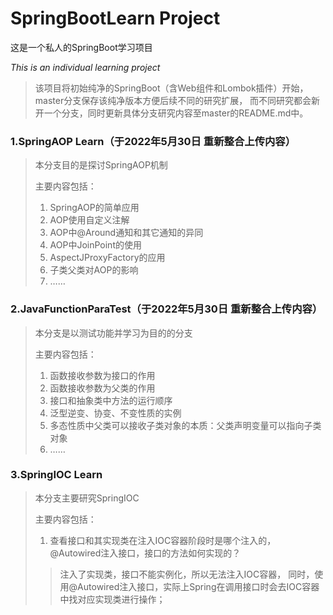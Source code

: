 # SpringBootLearn Project
这是一个私人的SpringBoot学习项目

*This is an individual learning project*

> 该项目将初始纯净的SpringBoot（含Web组件和Lombok插件）开始，
master分支保存该纯净版本方便后续不同的研究扩展，
而不同研究都会新开一个分支，同时更新具体分支研究内容至master的README.md中。

### 1.SpringAOP Learn（于2022年5月30日 重新整合上传内容）
> 本分支目的是探讨SpringAOP机制
> 
> 主要内容包括：
> 1. SpringAOP的简单应用
> 2. AOP使用自定义注解
> 3. AOP中@Around通知和其它通知的异同
> 4. AOP中JoinPoint的使用
> 5. AspectJProxyFactory的应用
> 6. 子类父类对AOP的影响
> 7. ……

### 2.JavaFunctionParaTest（于2022年5月30日 重新整合上传内容）
> 本分支是以测试功能并学习为目的的分支
> 
> 主要内容包括：
> 1. 函数接收参数为接口的作用
> 2. 函数接收参数为父类的作用
> 3. 接口和抽象类中方法的运行顺序
> 4. 泛型逆变、协变、不变性质的实例
> 5. 多态性质中父类可以接收子类对象的本质：父类声明变量可以指向子类对象
> 6. ……

### 3.SpringIOC Learn
> 本分支主要研究SpringIOC
>
> 主要内容包括：
> 1. 查看接口和其实现类在注入IOC容器阶段时是哪个注入的，@Autowired注入接口，接口的方法如何实现的？
> > 注入了实现类，接口不能实例化，所以无法注入IOC容器，
> 同时，使用@Autowired注入接口，实际上Spring在调用接口时会去IOC容器中找对应实现类进行操作；